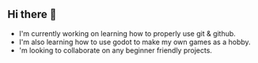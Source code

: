 ## Hi there 👋

* I'm currently working on learning how to properly use git & github.
* I'm also learning how to use godot to make my own games as a hobby.
* 'm looking to collaborate on any beginner friendly projects.
